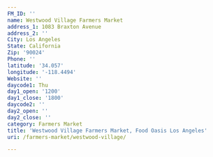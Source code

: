 ```yaml
---
FM_ID: ''
name: Westwood Village Farmers Market
address_1: 1083 Braxton Avenue
address_2: ''
City: Los Angeles
State: California
Zip: '90024'
Phone: ''
latitude: '34.057'
longitude: '-118.4494'
Website: ''
daycode1: Thu
day1_open: '1200'
day1_close: '1800'
daycode2: ''
day2_open: ''
day2_close: ''
category: Farmers Market
title: 'Westwood Village Farmers Market, Food Oasis Los Angeles'
uri: /farmers-market/westwood-village/

---
```

